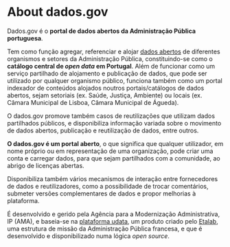 # About dados.gov

Dados.gov é o **portal de dados abertos da Administração Pública portuguesa**.

Tem como função agregar, referenciar e alojar [dados abertos](/pt/docs/about_opendata/) de diferentes organismos e setores da Administração Pública, constituindo-se como o **catálogo central de _open data_ em Portugal**. Além de funcionar como um serviço partilhado de alojamento e publicação de dados, que pode ser utilizado por qualquer organismo público, funciona também como um portal indexador de conteúdos alojados noutros portais/catálogos de dados abertos, sejam setoriais (ex. Saúde, Justiça, Ambiente) ou locais (ex. Câmara Municipal de Lisboa, Câmara Municipal de Águeda).

O dados.gov promove também casos de reutilizações que utilizam dados partilhados públicos, e disponibiliza informação variada sobre o movimento de dados abertos, publicação e reutilização de dados, entre outros.

**O dados.gov é um portal aberto**, o que significa que qualquer utilizador, em nome próprio ou em representação de uma organização, pode criar uma conta e carregar dados, para que sejam partilhados com a comunidade, ao abrigo de licenças abertas.

Disponibiliza também vários mecanismos de interação entre fornecedores de dados e reutilizadores, como a possibilidade de trocar comentários, submeter versões complementares de dados e propor melhorias à plataforma.

É desenvolvido e gerido pela Agência para a Modernização Administrativa, IP (AMA), e baseia-se na [plataforma udata](https://udata.readthedocs.io/en/stable/ "udata"), um produto criado pelo [Etalab](https://www.etalab.gouv.fr/en/qui-sommes-nous "Etalab"), uma estrutura de missão da Administração Pública francesa, e que é desenvolvido e disponibilizado numa lógica _open source_.
